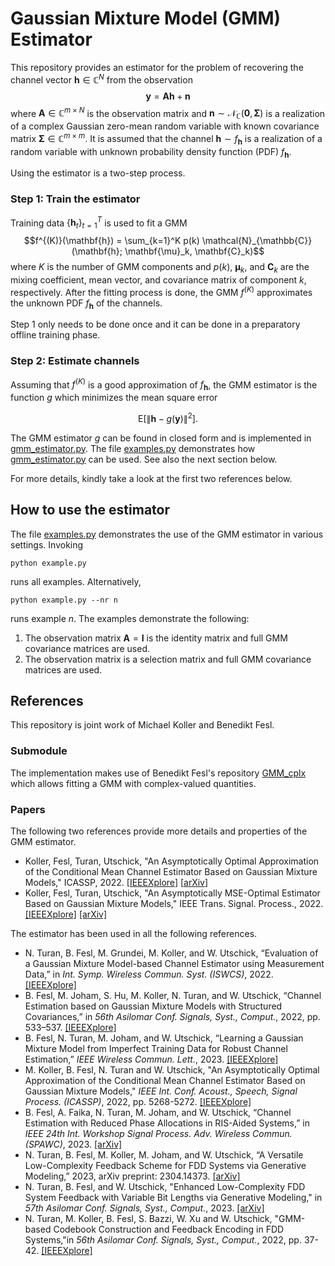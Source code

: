 # Gaussian Mixture Model (GMM) Estimator

This repository provides an estimator for the problem of recovering the channel vector $\mathbf{h} \in \mathbb{C}^N$ from the observation $$\mathbf{y} = \mathbf{A} \mathbf{h} + \mathbf{n}$$ where $\mathbf{A} \in \mathbb{C}^{m\times N}$ is the observation matrix and $`\mathbf{n} \sim \mathcal{N}_{\mathbb{C}}(\mathbf{0}, \mathbf{\Sigma})`$ is a realization of a complex Gaussian zero-mean random variable with known covariance matrix $`\mathbf{\Sigma} \in \mathbb{C}^{m\times m}`$.
It is assumed that the channel $`\mathbf{h} \sim f_{\mathbf{h}}`$ is a realization of a random variable with unknown probability density function (PDF) $f_{\mathbf{h}}$.

Using the estimator is a two-step process.

### Step 1: Train the estimator
Training data $`\{\mathbf{h}_t\}_{t=1}^{T}`$ is used to fit a GMM $$f^{(K)}(\mathbf{h}) = \sum_{k=1}^K p(k) \mathcal{N}_{\mathbb{C}}(\mathbf{h}; \mathbf{\mu}_k, \mathbf{C}_k)$$
where $K$ is the number of GMM components and $p(k)$, $`\mathbf{\mu}_k`$, and $`\mathbf{C}_k`$ are the mixing coefficient, mean vector, and covariance matrix of component $k$, respectively.
After the fitting process is done, the GMM $f^{(K)}$ approximates the unknown PDF $`f_{\mathbf{h}}`$ of the channels.

Step 1 only needs to be done once and it can be done in a preparatory offline training phase.

### Step 2: Estimate channels
Assuming that $f^{(K)}$ is a good approximation of $f_{\mathbf{h}}$, the GMM estimator is the function $g$ which minimizes the mean square error
```math
\mathrm{E}\big[\| \mathbf{h} - g(\mathbf{y}) \|^2\big].
```
The GMM estimator $g$ can be found in closed form and is implemented in [gmm_estimator.py](https://github.com/michael-koller-91/gmm-estimator/blob/main/gmm_estimator.py).
The file [examples.py](https://github.com/michael-koller-91/gmm-estimator/blob/main/examples.py) demonstrates how [gmm_estimator.py](https://github.com/michael-koller-91/gmm-estimator/blob/main/gmm_estimator.py) can be used. See also the next section below.

For more details, kindly take a look at the first two references below.

## How to use the estimator
The file [examples.py](https://github.com/michael-koller-91/gmm-estimator/blob/main/examples.py) demonstrates the use of the GMM estimator in various settings.
Invoking
```
python example.py
```
runs all examples. Alternatively,
```
python example.py --nr n
```
runs example $n$.
The examples demonstrate the following:
1. The observation matrix $\mathbf{A} = \mathbf{I}$ is the identity matrix and full GMM covariance matrices are used.
2. The observation matrix is a selection matrix and full GMM covariance matrices are used.

## References
This repository is joint work of Michael Koller and Benedikt Fesl.
### Submodule
The implementation makes use of Benedikt Fesl's repository [GMM_cplx](https://github.com/benediktfesl/GMM_cplx) which allows fitting a GMM with complex-valued quantities.

### Papers
The following two references provide more details and properties of the GMM estimator.

- Koller, Fesl, Turan, Utschick, "An Asymptotically Optimal Approximation of the Conditional Mean Channel Estimator Based on Gaussian Mixture Models," ICASSP, 2022.
[[IEEEXplore](https://ieeexplore.ieee.org/document/9747226)] [[arXiv](https://arxiv.org/abs/2111.11064)]
- Koller, Fesl, Turan, Utschick, "An Asymptotically MSE-Optimal Estimator Based on Gaussian Mixture Models," IEEE Trans. Signal. Process., 2022. [[IEEEXplore]](https://ieeexplore.ieee.org/document/9842343) [[arXiv]](https://arxiv.org/abs/2112.12499)

The estimator has been used in all the following references.
- N. Turan, B. Fesl, M. Grundei, M. Koller, and W. Utschick, “Evaluation of a Gaussian Mixture Model-based Channel Estimator using Measurement Data,” in *Int. Symp. Wireless Commun. Syst. (ISWCS)*, 2022. [[IEEEXplore]](https://ieeexplore.ieee.org/abstract/document/9940363)
- B. Fesl, M. Joham, S. Hu, M. Koller, N. Turan, and W. Utschick, “Channel Estimation based on Gaussian Mixture Models with Structured Covariances,” in *56th Asilomar Conf. Signals, Syst., Comput.*, 2022, pp. 533–537. [[IEEEXplore]](https://ieeexplore.ieee.org/abstract/document/10051921)
- B. Fesl, N. Turan, M. Joham, and W. Utschick, “Learning a Gaussian Mixture Model from Imperfect Training Data for Robust Channel Estimation,” *IEEE Wireless Commun. Lett.*, 2023. [[IEEEXplore]](https://ieeexplore.ieee.org/abstract/document/10078293)
- M. Koller, B. Fesl, N. Turan and W. Utschick, "An Asymptotically Optimal Approximation of the Conditional Mean Channel Estimator Based on Gaussian Mixture Models," *IEEE Int. Conf. Acoust., Speech, Signal Process. (ICASSP)*, 2022, pp. 5268-5272. [[IEEEXplore]](https://ieeexplore.ieee.org/abstract/document/9747226)
- B. Fesl, A. Faika, N. Turan, M. Joham, and W. Utschick, “Channel Estimation with Reduced Phase Allocations in RIS-Aided Systems,” in *IEEE 24th Int. Workshop Signal Process. Adv. Wireless Commun. (SPAWC)*, 2023. [[arXiv]](https://arxiv.org/abs/2211.07552)
- N. Turan, B. Fesl, M. Koller, M. Joham, and W. Utschick, “A Versatile Low-Complexity Feedback Scheme for FDD Systems via Generative Modeling,” 2023, arXiv preprint: 2304.14373. [[arXiv]](https://arxiv.org/abs/2304.14373)
- N. Turan, B. Fesl, and W. Utschick, "Enhanced Low-Complexity FDD System Feedback with Variable Bit Lengths via Generative Modeling," in *57th Asilomar Conf. Signals, Syst., Comput.*, 2023. [[arXiv]](https://arxiv.org/abs/2305.03427)
- N. Turan, M. Koller, B. Fesl, S. Bazzi, W. Xu and W. Utschick, "GMM-based Codebook Construction and Feedback Encoding in FDD Systems,"in *56th Asilomar Conf. Signals, Syst., Comput.*, 2022, pp. 37-42. [[IEEEXplore]](https://ieeexplore.ieee.org/abstract/document/10052020)

